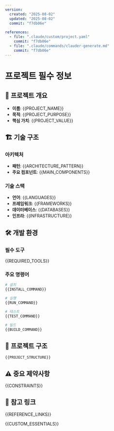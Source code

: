 ```yaml
---
version:
  created: "2025-08-02"
  updated: "2025-08-02"
  commit: "f7db06e"
  
references:
  - file: ".claude/custom/project.yaml"
    commit: "f7db06e"
  - file: ".claude/commands/clauder-generate.md"
    commit: "f7db06e"
---
```


# 프로젝트 필수 정보

## 🎯 프로젝트 개요
- **이름**: {{PROJECT_NAME}}
- **목적**: {{PROJECT_PURPOSE}}
- **핵심 가치**: {{PROJECT_VALUE}}

## 🏗 기술 구조
### 아키텍처
- **패턴**: {{ARCHITECTURE_PATTERN}}
- **주요 컴포넌트**: {{MAIN_COMPONENTS}}

### 기술 스택
- **언어**: {{LANGUAGES}}
- **프레임워크**: {{FRAMEWORKS}}
- **데이터베이스**: {{DATABASES}}
- **인프라**: {{INFRASTRUCTURE}}

## 🛠 개발 환경
### 필수 도구
{{REQUIRED_TOOLS}}

### 주요 명령어
```bash
# 설치
{{INSTALL_COMMAND}}

# 실행
{{RUN_COMMAND}}

# 테스트
{{TEST_COMMAND}}

# 빌드
{{BUILD_COMMAND}}
```

## 📁 프로젝트 구조
```
{{PROJECT_STRUCTURE}}
```

## ⚠️ 중요 제약사항
{{CONSTRAINTS}}

## 🔗 참고 링크
{{REFERENCE_LINKS}}

<!-- extend:custom -->
{{CUSTOM_ESSENTIALS}}
<!-- /extend:custom -->